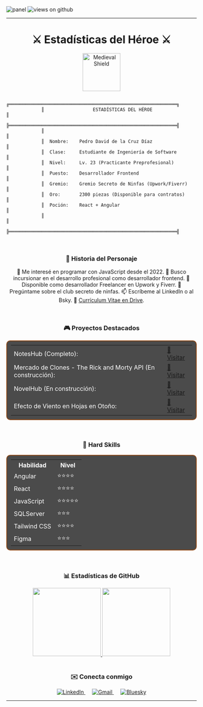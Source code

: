 <!-- Fondo Medieval -->
<img src="https://media.licdn.com/dms/image/v2/D4E16AQE6F9upHNV9tA/profile-displaybackgroundimage-shrink_350_1400/profile-displaybackgroundimage-shrink_350_1400/0/1674099135593?e=1750291200&v=beta&t=gUnPLf13Z4Pa9HRLZT_dDNwpqcmMqo6VLCGZ6zsKzco" alt="panel" />

<!-- Contador de Visitas -->
<img src="https://komarev.com/ghpvc/?username=PedroDavidDD&label=Views&color=brightgreen&style=flat-square" alt="views on github" />

<hr/>

<h1 align="center">⚔️ Estadísticas del Héroe ⚔️</h1>
<p align="center">
  <img src="https://i.imgur.com/3QJxJXm.png" alt="Medieval Shield" width="100" />
</p>

```text
             ╔══════════════════════════════════════════════════════════════╗
             ║                  ESTADÍSTICAS DEL HÉROE                      ║
             ╠══════════════════════════════════════════════════════════════╣
             ║                                                              ║
             ║  Nombre:    Pedro David de la Cruz Díaz                      ║
             ║  Clase:     Estudiante de Ingeniería de Software             ║
             ║  Nivel:     Lv. 23 (Practicante Preprofesional)              ║
             ║  Puesto:    Desarrollador Frontend                           ║
             ║  Gremio:    Gremio Secreto de Ninfas (Upwork/Fiverr)         ║
             ║  Oro:       2300 piezas (Disponible para contratos)          ║
             ║  Poción:    React + Angular                                  ║
             ║                                                              ║
             ╠══════════════════════════════════════════════════════════════╣
```

<br/>

<h3 align="center">📖 Historia del Personaje</h3>
<p align="center">
  🌱 Me interesé en programar con JavaScript desde el 2022.  
  👯 Busco incursionar en el desarrollo profesional como desarrollador frontend.  
  🤔 Disponible como desarrollador Freelancer en Upwork y Fiverr.  
  💬 Pregúntame sobre el club secreto de ninfas.  
  📫 Escríbeme al LinkedIn o al Bsky.  
  📄 <a href="https://drive.google.com/file/d/1cLQ-xINE0sVFkqjhCbQUa0euu8mppC0-/view?usp=sharing">Currículum Vitae en Drive</a>.  
</p>

<br/>

<h3 align="center">🎮 Proyectos Destacados</h3>
<div align="center">
  <table style="border: 2px solid #8B4513; background-color: rgba(0, 0, 0, 0.7); color: white; border-radius: 10px; padding: 10px;">
    <tr>
      <td>NotesHub (Completo):</td>
      <td><a href="https://ornate-dasik-ecc468.netlify.app">🔗 Visitar</a></td>
    </tr>
    <tr>
      <td>Mercado de Clones - The Rick and Morty API (En construcción):</td>
      <td><a href="https://bejewelled-jelly-05993d.netlify.app/">🔗 Visitar</a></td>
    </tr>
    <tr>
      <td>NovelHub (En construcción):</td>
      <td><a href="https://creative-boba-f8c17c.netlify.app/#/">🔗 Visitar</a></td>
    </tr>
    <tr>
      <td>Efecto de Viento en Hojas en Otoño:</td>
      <td><a href="https://sweet-heliotrope-d95411.netlify.app/">🔗 Visitar</a></td>
    </tr>
  </table>
</div>

<br/>

<h3 align="center">🎯 Hard Skills</h3>
<div align="center">
  <table style="border: 2px solid #8B4513; background-color: rgba(0, 0, 0, 0.7); color: white; border-radius: 10px; padding: 10px;">
    <tr>
      <th>Habilidad</th>
      <th>Nivel</th>
    </tr>
    <tr>
      <td>Angular</td>
      <td>⭐⭐⭐⭐</td>
    </tr>
    <tr>
      <td>React</td>
      <td>⭐⭐⭐⭐</td>
    </tr>
    <tr>
      <td>JavaScript</td>
      <td>⭐⭐⭐⭐⭐</td>
    </tr>
    <tr>
      <td>SQLServer</td>
      <td>⭐⭐⭐</td>
    </tr>
    <tr>
      <td>Tailwind CSS</td>
      <td>⭐⭐⭐⭐</td>
    </tr>
    <tr>
      <td>Figma</td>
      <td>⭐⭐⭐</td>
    </tr>
  </table>
</div>

<br/>

<h3 align="center">📊 Estadísticas de GitHub</h3>
<div align="center">
  <a href="https://github.com/PedroDavidDD">
	  
<img height="180em" src="https://github-readme-stats-eight-theta.vercel.app/api?username=PedroDavidDD&show_icons=true&title_color=5C3317&text_color=5C3317&icon_color=8B4513&bg_color=e6d5b8&hide_border=true&border_radius=10px&include_all_commits=true&count_private=true" />

<img height="180em" src="https://github-readme-stats.vercel.app/api/top-langs/?username=PedroDavidDD&layout=compact&title_color=5C3317&text_color=5C3317&bg_color=e6d5b8&hide_border=true&border_radius=10px" />

 
  </a>

</div>

<br/>

<h3 align="center">✉️ Conecta conmigo</h3>
<div align="center">
  <a target="_blank" href="https://www.linkedin.com/in/pedro-david-de-la-cruz-d%C3%ADaz-0bbaa0249">
    <img src="https://img.shields.io/badge/LinkedIn-blue?style=for-the-badge&logo=linkedin&logoColor=white" alt="LinkedIn" />
  </a>
  &emsp;
  <a target="_blank" href="mailto:delacruz0e72ef@outlook.com">
    <img src="https://img.shields.io/badge/Gmail-D14836?style=for-the-badge&logo=Gmail&logoColor=white" alt="Gmail" />
  </a>
  &emsp;
  <a target="_blank" href="https://bsky.app/profile/elautordeninfas.bsky.social">
    <img src="https://img.shields.io/badge/Bluesky-1DA1F2?style=for-the-badge&logo=twitter&logoColor=blue" alt="Bluesky" />
  </a>
</div>

<hr/>
